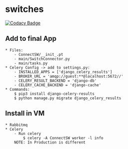 # switches

[![Codacy Badge](https://api.codacy.com/project/badge/Grade/9cb3dff776144b35956c91cc96b36c05)](https://app.codacy.com/gh/Self-Service-Campus/ssc-switches?utm_source=github.com&utm_medium=referral&utm_content=Self-Service-Campus/ssc-switches&utm_campaign=Badge_Grade_Settings)

## Add to final App
	* Files:
		- ConnectSW/__init_.pt
		- main/SwitchConnector.py
		- main/tasks.py
	* Celery Config -> add to settings.py:
		- INSTALLED_APPS = ['django_celery_results']
		- BROKER_URL = 'amqp://guest:**@localhost:5672//'
		- CELERY_RESULT_BACKEND = 'django-db'
		- CELERY_CACHE_BACKEND = 'django-cache'
	* Commands:
		$ pip3 install django-celery-results
		$ python manage.py migrate django_celery_results


## Install in VM
	* Rabbitmq
	* Celery
		- Run celery
			$ celery -A ConnectSW worker -l info
		NOTE: In Production is different
